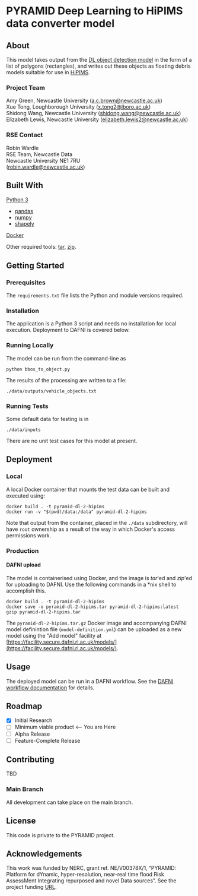 

# PYRAMID Deep Learning to HiPIMS data converter model

## About
This model takes output from the [DL object detection model](https://github.com/NCL-PYRAMID/PYRAMID-object-detection) in the form of a list of polygons (rectangles), and writes out these objects as floating debris models suitable for use in [HiPIMS](https://github.com/NCL-PYRAMID/PYRAMID-HiPIMS).

### Project Team
Amy Green, Newcastle University  ([a.c.brown@newcastle.ac.uk](mailto:a.c.brown@newcastle.ac.uk))  
Xue Tong, Loughborough University ([x.tong2@lboro.ac.uk](mailto:x.tong2@lboro.ac.uk))  
Shidong Wang, Newcastle University ([shidong.wang@newcastle.ac.uk](mailto:shidong.wang@newcastle.ac.uk))  
Elizabeth Lewis, Newcastle University  ([elizabeth.lewis2@newcastle.ac.uk](mailto:elizabeth.lewis2@newcastle.ac.uk))  

### RSE Contact
Robin Wardle  
RSE Team, Newcastle Data  
Newcastle University NE1 7RU  
([robin.wardle@newcastle.ac.uk](mailto:robin.wardle@newcastle.ac.uk))  

## Built With

[Python 3](https://www.python.org)  
* [pandas](https://pandas.pydata.org)  
* [numpy](https://numpy.org)  
* [shapely](https://github.com/shapely/shapely)  

[Docker](https://www.docker.com)  

Other required tools: [tar](https://www.unix.com/man-page/linux/1/tar/), [zip](https://www.unix.com/man-page/linux/1/gzip/).

## Getting Started

### Prerequisites
The `requirements.txt` file lists the Python and module versions required.

### Installation
The application is a Python 3 script and needs no installation for local execution. Deployment to DAFNI is covered below.

### Running Locally
The model can be run from the command-line as

```
python bbox_to_object.py
```

The results of the processing are written to a file:

```
./data/outputs/vehicle_objects.txt
```

### Running Tests
Some default data for testing is in

```
./data/inputs
```

There are no unit test cases for this model at present.

## Deployment

### Local
A local Docker container that mounts the test data can be built and executed using:

```
docker build . -t pyramid-dl-2-hipims
docker run -v "$(pwd)/data:/data" pyramid-dl-2-hipims
```

Note that output from the container, placed in the `./data` subdirectory, will have `root` ownership as a result of the way in which Docker's access permissions work.

### Production
#### DAFNI upload
The model is containerised using Docker, and the image is _tar_'ed and _zip_'ed for uploading to DAFNI. Use the following commands in a *nix shell to accomplish this.

```
docker build . -t pyramid-dl-2-hipims
docker save -o pyramid-dl-2-hipims.tar pyramid-dl-2-hipims:latest
gzip pyramid-dl-2-hipims.tar
```

The `pyramid-dl-2-hipims.tar.gz` Docker image and accompanying DAFNI model definintion file (`model-definition.yml`) can be uploaded as a new model using the "Add model" facility at [https://facility.secure.dafni.rl.ac.uk/models/](https://facility.secure.dafni.rl.ac.uk/models/).

## Usage
The deployed model can be run in a DAFNI workflow. See the [DAFNI workflow documentation](https://docs.secure.dafni.rl.ac.uk/docs/how-to/how-to-create-a-workflow) for details.

## Roadmap
- [x] Initial Research  
- [ ] Minimum viable product <-- You are Here  
- [ ] Alpha Release  
- [ ] Feature-Complete Release  

## Contributing
TBD

### Main Branch
All development can take place on the main branch. 

## License
This code is private to the PYRAMID project.

## Acknowledgements
This work was funded by NERC, grant ref. NE/V00378X/1, “PYRAMID: Platform for dYnamic, hyper-resolution, near-real time flood Risk AssessMent Integrating repurposed and novel Data sources”. See the project funding [URL](https://gtr.ukri.org/projects?ref=NE/V00378X/1).

